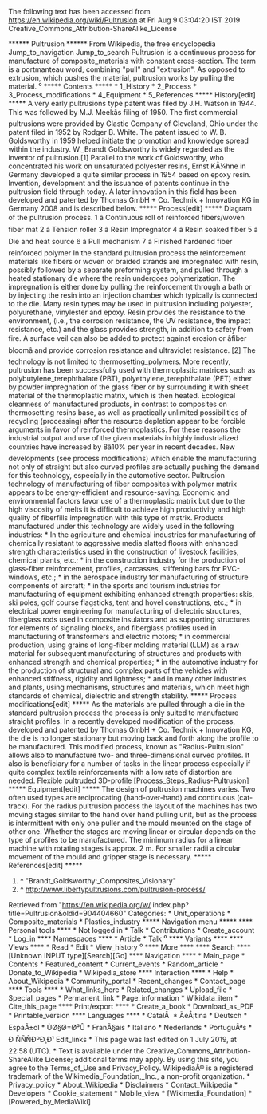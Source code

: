 The following text has been accessed from https://en.wikipedia.org/wiki/Pultrusion at Fri Aug 9 03:04:20 IST 2019
Creative_Commons_Attribution-ShareAlike_License




















****** Pultrusion ******
From Wikipedia, the free encyclopedia
Jump_to_navigation Jump_to_search
Pultrusion is a continuous process for manufacture of composite_materials with
constant cross-section. The term is a portmanteau word, combining "pull" and
"extrusion". As opposed to extrusion, which pushes the material, pultrusion
works by pulling the material.
⁰
***** Contents *****
    * 1_History
    * 2_Process
    * 3_Process_modifications
    * 4_Equipment
    * 5_References
***** History[edit] *****
A very early pultrusions type patent was filed by J.H. Watson in 1944. This was
followed by M.J. Meekâs filing of 1950. The first commercial pultrusions were
provided by Glastic Company of Cleveland, Ohio under the patent filed in 1952
by Rodger B. White. The patent issued to W. B. Goldsworthy in 1959 helped
initiate the promotion and knowledge spread within the industry. W._Brandt
Goldsworthy is widely regarded as the inventor of pultrusion.[1]
Parallel to the work of Goldsworthy, who concentrated his work on unsaturated
polyester resins, Ernst KÃ¼hne in Germany developed a quite similar process in
1954 based on epoxy resin.
Invention, development and the issuance of patents continue in the pultrusion
field through today. A later innovation in this field has been developed and
patented by Thomas GmbH + Co. Technik + Innovation KG in Germany 2008 and is
described below.
***** Process[edit] *****
Diagram of the pultrusion process.
1 â Continuous roll of reinforced fibers/woven fiber mat
2 â Tension roller
3 â Resin Impregnator
4 â Resin soaked fiber
5 â Die and heat source
6 â Pull mechanism
7 â Finished hardened fiber reinforced polymer
In the standard pultrusion process the reinforcement materials like fibers or
woven or braided strands are impregnated with resin, possibly followed by a
separate preforming system, and pulled through a heated stationary die where
the resin undergoes polymerization. The impregnation is either done by pulling
the reinforcement through a bath or by injecting the resin into an injection
chamber which typically is connected to the die. Many resin types may be used
in pultrusion including polyester, polyurethane, vinylester and epoxy. Resin
provides the resistance to the environment, (i.e., the corrosion resistance,
the UV resistance, the impact resistance, etc.) and the glass provides
strength, in addition to safety from fire.
A surface veil can also be added to protect against erosion or âfiber
bloomâ and provide corrosion resistance and ultraviolet resistance. [2]
The technology is not limited to thermosetting_polymers. More recently,
pultrusion has been successfully used with thermoplastic matrices such as
polybutylene_terephthalate (PBT), polyethylene_terephthalate (PET) either by
powder impregnation of the glass fiber or by surrounding it with sheet material
of the thermoplastic matrix, which is then heated.
Ecological cleanness of manufactured products, in contrast to composites on
thermosetting resins base, as well as practically unlimited possibilities of
recycling (processing) after the resource depletion appear to be forcible
arguments in favor of reinforced thermoplastics. For these reasons the
industrial output and use of the given materials in highly industrialized
countries have increased by 8â10% per year in recent decades. New
developments (see process modifications) which enable the manufacturing not
only of straight but also curved profiles are actually pushing the demand for
this technology, especially in the automotive sector.
Pultrusion technology of manufacturing of fiber composites with polymer matrix
appears to be energy-efficient and resource-saving.
Economic and environmental factors favor use of a thermoplastic matrix but due
to the high viscosity of melts it is difficult to achieve high productivity and
high quality of fiberfills impregnation with this type of matrix.
Products manufactured under this technology are widely used in the following
industries:
    * In the agriculture and chemical industries for manufacturing of
      chemically resistant to aggressive media slatted floors with enhanced
      strength characteristics used in the construction of livestock
      facilities, chemical plants, etc.;
    * in the construction industry for the production of glass-fiber
      reinforcement, profiles, carcasses, stiffening bars for PVC-windows,
      etc.;
    * in the aerospace industry for manufacturing of structure components of
      aircraft;
    * in the sports and tourism industries for manufacturing of equipment
      exhibiting enhanced strength properties: skis, ski poles, golf course
      flagsticks, tent and hovel constructions, etc.;
    * in electrical power engineering for manufacturing of dielectric
      structures, fiberglass rods used in composite insulators and as
      supporting structures for elements of signaling blocks, and fiberglass
      profiles used in manufacturing of transformers and electric motors;
    * in commercial production, using grains of long-fiber molding material
      (LLM) as a raw material for subsequent manufacturing of structures and
      products with enhanced strength and chemical properties;
    * in the automotive industry for the production of structural and complex
      parts of the vehicles with enhanced stiffness, rigidity and lightness;
    * and in many other industries and plants, using mechanisms, structures and
      materials, which meet high standards of chemical, dielectric and strength
      stability.
***** Process modifications[edit] *****
As the materials are pulled through a die in the standard pultrusion process
the process is only suited to manufacture straight profiles.
In a recently developed modification of the process, developed and patented by
Thomas GmbH + Co. Technik + Innovation KG, the die is no longer stationary but
moving back and forth along the profile to be manufactured. This modified
process, known as "Radius-Pultrusion" allows also to manufacture two- and
three-dimensional curved profiles. It also is beneficiary for a number of tasks
in the linear process especially if quite complex textile reinforcements with a
low rate of distortion are needed.
Flexible pultruded 3D-profile
[Process_Steps_Radius-Pultrusion]
***** Equipment[edit] *****
The design of pultrusion machines varies. Two often used types are
reciprocating (hand-over-hand) and continuous (cat-track).
For the radius pultrusion process the layout of the machines has two moving
stages similar to the hand over hand pulling unit, but as the process is
intermittent with only one puller and the mould mounted on the stage of other
one. Whether the stages are moving linear or circular depends on the type of
profiles to be manufactured. The minimum radius for a linear machine with
rotating stages is approx. 2 m. For smaller radii a circular movement of the
mould and gripper stage is necessary.
***** References[edit] *****
   1. ^ "Brandt_Goldsworthy:_Composites_Visionary"
   2. ^ http://www.libertypultrusions.com/pultrusion-process/

Retrieved from "https://en.wikipedia.org/w/
index.php?title=Pultrusion&oldid=904404660"
Categories:
    * Unit_operations
    * Composite_materials
    * Plastics_industry
***** Navigation menu *****
**** Personal tools ****
    * Not logged in
    * Talk
    * Contributions
    * Create_account
    * Log_in
**** Namespaces ****
    * Article
    * Talk
⁰
**** Variants ****
**** Views ****
    * Read
    * Edit
    * View_history
⁰
**** More ****
**** Search ****
[Unknown INPUT type][Search][Go]
**** Navigation ****
    * Main_page
    * Contents
    * Featured_content
    * Current_events
    * Random_article
    * Donate_to_Wikipedia
    * Wikipedia_store
**** Interaction ****
    * Help
    * About_Wikipedia
    * Community_portal
    * Recent_changes
    * Contact_page
**** Tools ****
    * What_links_here
    * Related_changes
    * Upload_file
    * Special_pages
    * Permanent_link
    * Page_information
    * Wikidata_item
    * Cite_this_page
**** Print/export ****
    * Create_a_book
    * Download_as_PDF
    * Printable_version
**** Languages ****
    * CatalÃ 
    * ÄeÅ¡tina
    * Deutsch
    * EspaÃ±ol
    * ÙØ§Ø±Ø³Û
    * FranÃ§ais
    * Italiano
    * Nederlands
    * PortuguÃªs
    * Ð ÑÑÑÐºÐ¸Ð¹
Edit_links
    * This page was last edited on 1 July 2019, at 22:58 (UTC).
    * Text is available under the Creative_Commons_Attribution-ShareAlike
      License; additional terms may apply. By using this site, you agree to the
      Terms_of_Use and Privacy_Policy. WikipediaÂ® is a registered trademark of
      the Wikimedia_Foundation,_Inc., a non-profit organization.
    * Privacy_policy
    * About_Wikipedia
    * Disclaimers
    * Contact_Wikipedia
    * Developers
    * Cookie_statement
    * Mobile_view
    * [Wikimedia_Foundation]
    * [Powered_by_MediaWiki]
